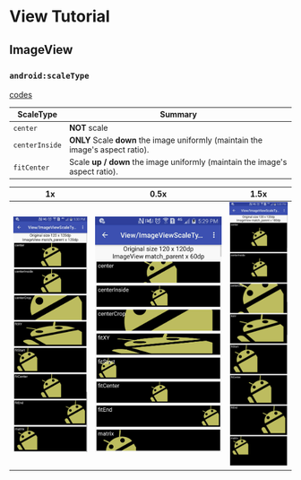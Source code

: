 # View Tutorial


## ImageView

### `android:scaleType`

[codes](../../app/src/main/java/me/li2/android/tutorial/View)

| ScaleType      | Summary                                                                          |
|----------------|----------------------------------------------------------------------------------|
| `center`       | **NOT** scale                                                                    |
| `centerInside` | **ONLY** Scale **down** the image uniformly (maintain the image's aspect ratio). |
| `fitCenter`    | Scale **up / down** the image uniformly (maintain the image's aspect ratio).     |

| 1x                                                              | 0.5x                                                                | 1.5x                                                                |
|-----------------------------------------------------------------|---------------------------------------------------------------------|---------------------------------------------------------------------|
| ![1x](ImageViewScaleType/view_imageview_scaletype_1_height.jpg) | ![0.5x](ImageViewScaleType/view_imageview_scaletype_0p5_height.jpg) | ![0.5x](ImageViewScaleType/view_imageview_scaletype_1p5_height.jpg) |

